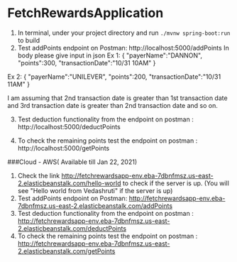 # FetchRewardsApplication
1. In terminal, under your project directory and run ``./mvnw spring-boot:run`` to build <br>
2. Test addPoints endpoint on Postman: http://localhost:5000/addPoints
In body please give input in json
Ex 1:
{
    "payerName":"DANNON",
    "points":300,
    "transactionDate":"10/31 10AM"
}

Ex 2:
{
    "payerName":"UNILEVER",
    "points":200,
    "transactionDate":"10/31 11AM"
}

I am assuming that 2nd transaction date is greater than 1st transaction date and 3rd transaction date is greater than 2nd transaction date and so on.

3. Test deduction functionality from the endpoint on postman : http://localhost:5000/deductPoints

4. To check the remaining points test the endpoint on postman : http://localhost:5000/getPoints

###Cloud - AWS( Available till Jan 22, 2021)

1. Check the link http://fetchrewardsapp-env.eba-7dbnfmsz.us-east-2.elasticbeanstalk.com/hello-world to check if the server is up.
   (You will see "Hello world from Vedashruti" if the server is up)
2. Test addPoints endpoint on Postman: http://fetchrewardsapp-env.eba-7dbnfmsz.us-east-2.elasticbeanstalk.com/addPoints
3. Test deduction functionality from the endpoint on postman : http://fetchrewardsapp-env.eba-7dbnfmsz.us-east-2.elasticbeanstalk.com/deductPoints
4. To check the remaining points test the endpoint on postman : http://fetchrewardsapp-env.eba-7dbnfmsz.us-east-2.elasticbeanstalk.com/getPoints


